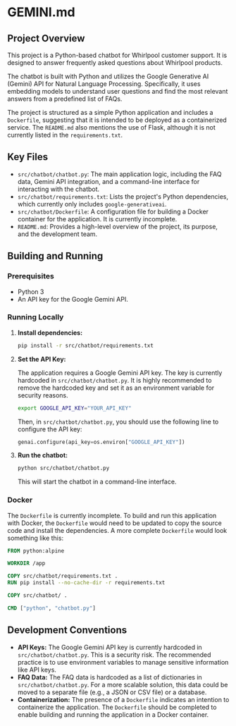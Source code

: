 # GEMINI.md

## Project Overview

This project is a Python-based chatbot for Whirlpool customer support. It is designed to answer frequently asked questions about Whirlpool products.

The chatbot is built with Python and utilizes the Google Generative AI (Gemini) API for Natural Language Processing. Specifically, it uses embedding models to understand user questions and find the most relevant answers from a predefined list of FAQs.

The project is structured as a simple Python application and includes a `Dockerfile`, suggesting that it is intended to be deployed as a containerized service. The `README.md` also mentions the use of Flask, although it is not currently listed in the `requirements.txt`.

## Key Files

- `src/chatbot/chatbot.py`: The main application logic, including the FAQ data, Gemini API integration, and a command-line interface for interacting with the chatbot.
- `src/chatbot/requirements.txt`: Lists the project's Python dependencies, which currently only includes `google-generativeai`.
- `src/chatbot/Dockerfile`: A configuration file for building a Docker container for the application. It is currently incomplete.
- `README.md`: Provides a high-level overview of the project, its purpose, and the development team.

## Building and Running

### Prerequisites

- Python 3
- An API key for the Google Gemini API.

### Running Locally

1.  **Install dependencies:**

    ```bash
    pip install -r src/chatbot/requirements.txt
    ```

2.  **Set the API Key:**

    The application requires a Google Gemini API key. The key is currently hardcoded in `src/chatbot/chatbot.py`. It is highly recommended to remove the hardcoded key and set it as an environment variable for security reasons.

    ```bash
    export GOOGLE_API_KEY="YOUR_API_KEY"
    ```

    Then, in `src/chatbot/chatbot.py`, you should use the following line to configure the API key:

    ```python
    genai.configure(api_key=os.environ["GOOGLE_API_KEY"])
    ```

3.  **Run the chatbot:**

    ```bash
    python src/chatbot/chatbot.py
    ```

    This will start the chatbot in a command-line interface.

### Docker

The `Dockerfile` is currently incomplete. To build and run this application with Docker, the `Dockerfile` would need to be updated to copy the source code and install the dependencies. A more complete `Dockerfile` would look something like this:

```dockerfile
FROM python:alpine

WORKDIR /app

COPY src/chatbot/requirements.txt .
RUN pip install --no-cache-dir -r requirements.txt

COPY src/chatbot/ .

CMD ["python", "chatbot.py"]
```

## Development Conventions

- **API Keys:** The Google Gemini API key is currently hardcoded in `src/chatbot/chatbot.py`. This is a security risk. The recommended practice is to use environment variables to manage sensitive information like API keys.
- **FAQ Data:** The FAQ data is hardcoded as a list of dictionaries in `src/chatbot/chatbot.py`. For a more scalable solution, this data could be moved to a separate file (e.g., a JSON or CSV file) or a database.
- **Containerization:** The presence of a `Dockerfile` indicates an intention to containerize the application. The `Dockerfile` should be completed to enable building and running the application in a Docker container.
